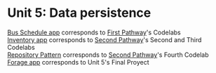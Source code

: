 # Unit 5: Data persistence

[Bus Schedule app](./android-basics-kotlin-bus-schedule-app-starter) corresponds to [First Pathway]'s Codelabs  
[Inventory app](./android-basics-kotlin-inventory-app-starter) corresponds to [Second Pathway]'s Second and Third Codelabs  
[Repository Pattern](./RepositoryPattern-Starter) corresponds to [Second Pathway]'s Fourth Codelab  
[Forage app](./android-basics-kotlin-forage-app-main) corresponds to Unit 5's Final Proyect  

[First Pathway]: https://developer.android.com/courses/pathways/android-basics-kotlin-unit-5-pathway-1
[Second Pathway]: https://developer.android.com/courses/pathways/android-basics-kotlin-unit-5-pathway-2
